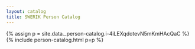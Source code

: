 ```yaml
---
layout: catalog
title: SWERIK Person Catalog
---
```

{% assign p = site.data._person-catalog.i-4iLEXqdotevN5mKmHAcQaC %}
{% include person-catalog.html p=p %}

